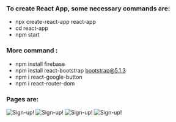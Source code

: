### To create React App, some necessary commands are:
- npx create-react-app react-app
- cd react-app
- npm start
### More command :
- npm install firebase
- npm install react-bootstrap bootstrap@5.1.3
- npm i react-google-button
- npm i react-router-dom
### Pages are: 
![Sign-up!](https://i.ibb.co/Wkg228Q/s1.png" "San Juan Mountains")
![Sign-up!](https://i.ibb.co/tq8Sjcp/s2.png" "San Juan Mountains")
![Sign-up!](https://i.ibb.co/R7bxk53/s3.png" "San Juan Mountains")
![Sign-up!](https://i.ibb.co/Q9VS9Mp/db-s.png" "San Juan Mountains")

